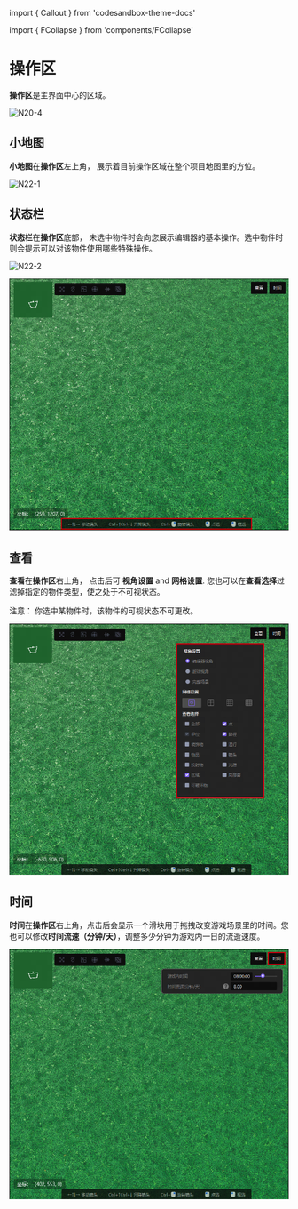 import { Callout } from 'codesandbox-theme-docs'

import { FCollapse } from 'components/FCollapse'

# 操作区

**操作区**是主界面中心的区域。

![N20-4](./pic/N20-4.png)

## 小地图
**小地图**在**操作区**左上角， 展示着目前操作区域在整个项目地图里的方位。

![N22-1](./pic/N22-1.png)

## 状态栏
**状态栏**在**操作区**底部， 未选中物件时会向您展示编辑器的基本操作。选中物件时则会提示可以对该物件使用哪些特殊操作。

![N22-2](./pic/N22-2.png)

![N22-3](./pic/N22-3.png)

## 查看
**查看**在**操作区**右上角， 点击后可 **视角设置** and **网格设置**. 您也可以在**查看选择**过滤掉指定的物件类型，使之处于不可视状态。

<Callout type="warning"> 
注意： 你选中某物件时，该物件的可视状态不可更改。
</Callout>

![N23](./pic/N23.png)

## 时间

**时间**在**操作区**右上角，点击后会显示一个滑块用于拖拽改变游戏场景里的时间。您也可以修改**时间流速（分钟/天）**，调整多少分钟为游戏内一日的流逝速度。 

![N24](./pic/N24.png)
